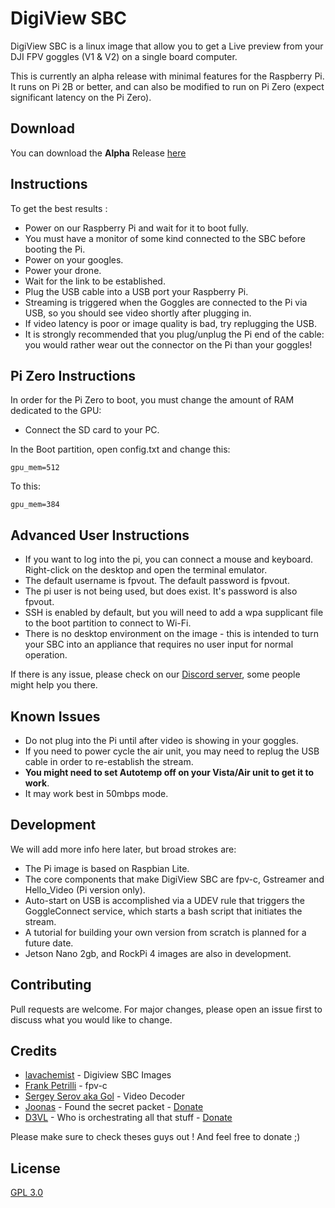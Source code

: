 # DigiView SBC

DigiView SBC is a linux image that allow you to get a Live preview from your DJI FPV goggles (V1 & V2) on a single board computer.

This is currently an alpha release with minimal features for the Raspberry Pi. It runs on Pi 2B or better, and can also be modified to run on Pi Zero (expect significant latency on the Pi Zero).

## Download
You can download the **Alpha** Release [here](https://github.com/fpvout/DigiView-SBC/releases/latest)

## Instructions
To get the best results :
- Power on our Raspberry Pi and wait for it to boot fully.
- You must have a monitor of some kind connected to the SBC before booting the Pi.
- Power on your googles.
- Power your drone.
- Wait for the link to be established.
- Plug the USB cable into a USB port your Raspberry Pi.
- Streaming is triggered when the Goggles are connected to the Pi via USB, so you should see video shortly after plugging in.
- If video latency is poor or image quality is bad, try replugging the USB.
- It is strongly recommended that you plug/unplug the Pi end of the cable: you would rather wear out the connector on the Pi than your goggles!

## Pi Zero Instructions
In order for the Pi Zero to boot, you must change the amount of RAM dedicated to the GPU:
- Connect the SD card to your PC.

In the Boot partition, open config.txt and change this:

``` gpu_mem=512 ```

To this:

``` gpu_mem=384 ```


## Advanced User Instructions
- If you want to log into the pi, you can connect a mouse and keyboard. Right-click on the desktop and open the terminal emulator.
- The default username is fpvout. The default password is fpvout.
- The pi user is not being used, but does exist. It's password is also fpvout.
- SSH is enabled by default, but you will need to add a wpa supplicant file to the boot partition to connect to Wi-Fi.
- There is no desktop environment on the image - this is intended to turn your SBC into an appliance that requires no user input for normal operation.

If there is any issue, please check on our [Discord server](https://discord.gg/uGYMNByeTH), some people might help you there.

## Known Issues
- Do not plug into the Pi until after video is showing in your goggles.
- If you need to power cycle the air unit, you may need to replug the USB cable in order to re-establish the stream.
- **You might need to set Autotemp off on your Vista/Air unit to get it to work**.
- It may work best in 50mbps mode.

## Development
We will add more info here later, but broad strokes are:
- The Pi image is based on Raspbian Lite.
- The core components that make DigiView SBC are fpv-c, Gstreamer and Hello_Video (Pi version only).
- Auto-start on USB is accomplished via a UDEV rule that triggers the GoggleConnect service, which starts a bash script that initiates the stream.
- A tutorial for building your own version from scratch is planned for a future date.
- Jetson Nano 2gb, and RockPi 4 images are also in development.

## Contributing
Pull requests are welcome. For major changes, please open an issue first to discuss what you would like to change.

## Credits
- [lavachemist](https://github.com/lavachemist) - Digiview SBC Images
- [Frank Petrilli](https://github.com/FrankPetrilli) - fpv-c
- [Sergey Serov aka Gol](http://cosmostreamer.com/) - Video Decoder
- [Joonas](https://fpv.wtf/) - Found the secret packet - [Donate](https://www.buymeacoffee.com/fpv.wtf)
- [D3VL](https://d3vl.com) - Who is orchestrating all that stuff - [Donate](https://www.buymeacoffee.com/d3vl)

Please make sure to check theses guys out ! And feel free to donate ;)

## License
[GPL 3.0](https://choosealicense.com/licenses/gpl-3.0/mit/)
